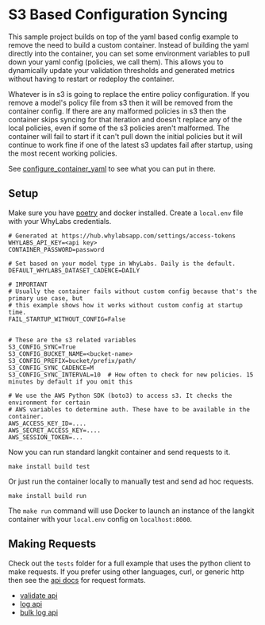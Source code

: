 # S3 Based Configuration Syncing

This sample project builds on top of the yaml based config example to remove the need to build a custom container. Instead of building the
yaml directly into the container, you can set some environment variables to pull down your yaml config (policies, we call them). This allows
you to dynamically update your validation thresholds and generated metrics without having to restart or redeploy the container.

Whatever is in s3 is going to replace the entire policy configuration. If you remove a model's policy file from s3 then it will be removed
from the container config. If there are any malformed policies in s3 then the container skips syncing for that iteration and doesn't replace
any of the local policies, even if some of the s3 policies aren't malformed. The container will fail to start if it can't pull down the
initial policies but it will continue to work fine if one of the latest s3 updates fail after startup, using the most recent working
policies.

See [configure_container_yaml][configure_container_yaml] to see what you can put in there.

## Setup

Make sure you have [poetry](https://python-poetry.org/) and docker installed. Create a `local.env` file with your WhyLabs credentials.

```
# Generated at https://hub.whylabsapp.com/settings/access-tokens
WHYLABS_API_KEY=<api key>
CONTAINER_PASSWORD=password

# Set based on your model type in WhyLabs. Daily is the default.
DEFAULT_WHYLABS_DATASET_CADENCE=DAILY

# IMPORTANT
# Usually the container fails without custom config because that's the primary use case, but
# this example shows how it works without custom config at startup time.
FAIL_STARTUP_WITHOUT_CONFIG=False


# These are the s3 related variables
S3_CONFIG_SYNC=True
S3_CONFIG_BUCKET_NAME=<bucket-name>
S3_CONFIG_PREFIX=bucket/prefix/path/
S3_CONFIG_SYNC_CADENCE=M
S3_CONFIG_SYNC_INTERVAL=10  # How often to check for new policies. 15 minutes by default if you omit this

# We use the AWS Python SDK (boto3) to access s3. It checks the environment for certain
# AWS variables to determine auth. These have to be available in the container.
AWS_ACCESS_KEY_ID=....
AWS_SECRET_ACCESS_KEY=....
AWS_SESSION_TOKEN=...
```

Now you can run standard langkit container and send requests to it.

```
make install build test
```

Or just run the container locally to manually test and send ad hoc requests.

```
make install build run
```

The `make run` command will use Docker to launch an instance of the langkit container with your `local.env` config on `localhost:8000`.

## Making Requests

Check out the `tests` folder for a full example that uses the python client to make requests. If you prefer using other languages, curl, or
generic http then see the [api docs](https://whylabs.github.io/langkit-container-examples/api.html) for request formats.

- [validate api](https://whylabs.github.io/langkit-container-examples/api.html#tag/llm/operation/validate_llm)
- [log api](https://whylabs.github.io/langkit-container-examples/api.html#tag/llm/operation/log_llm)
- [bulk log api](https://whylabs.github.io/langkit-container-examples/api.html#tag/profile/operation/log)

[configure_container_yaml]: https://github.com/whylabs/langkit-container-examples/tree/master/examples/configure_container_yaml
